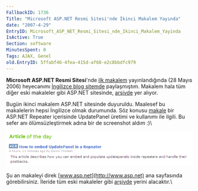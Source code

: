 ```yaml
---
FallbackID: 1736
Title: "Microsoft ASP.NET Resmi Sitesi'nde İkinci Makalem Yayında"
date: "2007-4-29"
EntryID: Microsoft_ASP_NET_Resmi_Sitesi_nde_Ikinci_Makalem_Yayinda
IsActive: True
Section: software
MinutesSpent: 0
Tags: AJAX, Genel
old.EntryID: 5ffabf46-4fea-415d-af68-e2c8bbdfc979
---
```

**Microsoft ASP.NET Resmi Sitesi**'nde [ilk
makalem](http://daron.yondem.com/en/post/c328a95a-0d22-4309-803e-a2df88e92bcb)
yayınlandığında (28 Mayıs 2006) heyecanımı [İngilizce blog
sitemde](http://daron.yondem.com/en/post/7cc02e9b-e61c-4757-916b-e7116d9dc4b2)
paylaşmıştım. Makalem hala tüm diğer eski makaleler gibi ASP.NET
sitesinde,
[arşivde](http://www.asp.net/Modules/MoreArticles.aspx?tabid=1&mid=64&more=true)
yer alıyor.

Bugün ikinci makalem ASP.NET sitesinde duyuruldu. Maalesef bu
makalelerin hepsi İngilizce olmak durumunda. Söz konusu
[makale](http://daron.yondem.com/en/post/845e2bdb-dfe0-444d-b4e6-60dffaffb2d1)
bir ASP.NET Repeater içerisinde UpdatePanel üretimi ve kullanımı ile
ilgili. Bu sefer anı ölümsüzleştirmek adına bir de screenshot aldım :)\

![](media/Microsoft_ASP_NET_Resmi_Sitesi_nde_Ikinci_Makalem_Yayinda/28042007_1.png)

Şu an makaleyi direk [www.asp.net](http://www.asp.net) ana sayfasında
görebilirsiniz. İleride tüm eski makaleler gibi
[arşivde](http://www.asp.net/Modules/MoreArticles.aspx?tabid=1&amp;mid=64&amp;more=true)
yerini alacaktır.\


